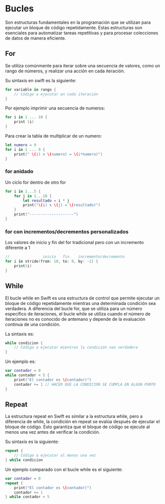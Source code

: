 # Bucles
Son estructuras fundamentales en la programación que se utilizan para ejecutar un bloque de código repetidamente. Estas estructuras son esenciales para automatizar tareas repetitivas y para procesar colecciones de datos de manera eficiente. 

## For
Se utiliza comúnmente para iterar sobre una secuencia de valores, como un rango de números, y realizar una acción en cada iteración.

Su sintaxis en swift es la siguiente:
```swift
for variable in rango {
    // Código a ejecutar en cada iteración
}
```
Por ejemplo imprimir una secuencia de numeros: 
```swift
for i in 1 ... 10 {
    print (i)
}
```

Para crear la tabla de multiplicar de un numero: 
```swift
let numero = 9
for i in 1 ... 9 {
    print(" \(i) x \(numero) = \(i*numero)")
}
```

### for anidado
Un ciclo for dentro de otro for
```swift
for i in 1...5 {
    for j in 1...10 {
        let resultado = i * j
        print("\(i) x \(j) = \(resultado)")
    }
    print("--------------------")
}
```
### for con incrementos/decrementos personalizados
Los valores de inicio y fin del for tradicional pero con un incremento diferente a 1
```swift
//               inicio   fin    incremento/decremento
for i in stride(from: 10, to: 0, by: -2) {
    print(i)
}
```
## While 

El bucle while en Swift es una estructura de control que permite ejecutar un bloque de código repetidamente mientras una determinada condición sea verdadera. A diferencia del bucle for, que se utiliza para un número específico de iteraciones, el bucle while se utiliza cuando el número de iteraciones no es conocido de antemano y depende de la evaluación continua de una condición.

La sintaxis es: 
```swift
while condicion {
    // Código a ejecutar mientras la condición sea verdadera
}
```
Un ejemplo es:
```swift
var contador = 0
while contador < 5 {
    print("El contador es \(contador)")
    contador += 1 // HACER QUE LA CONDICION SE CUMPLA EN ALGUN PUNTO
}
```

## Repeat

La estructura repeat en Swift es similar a la estructura while, pero a diferencia de while, la condición en repeat se evalúa después de ejecutar el bloque de código. Esto garantiza que el bloque de código se ejecute al menos una vez antes de verificar la condición.

Su sintaxis es la siguiente:
```swift
repeat {
    // Código a ejecutar al menos una vez
} while condicion
```
Un ejemplo comparado con el bucle while es el siguiente:
```swift
var contador = 0
repeat {
    print("El contador es \(contador)")
    contador += 1
} while contador < 5
```
